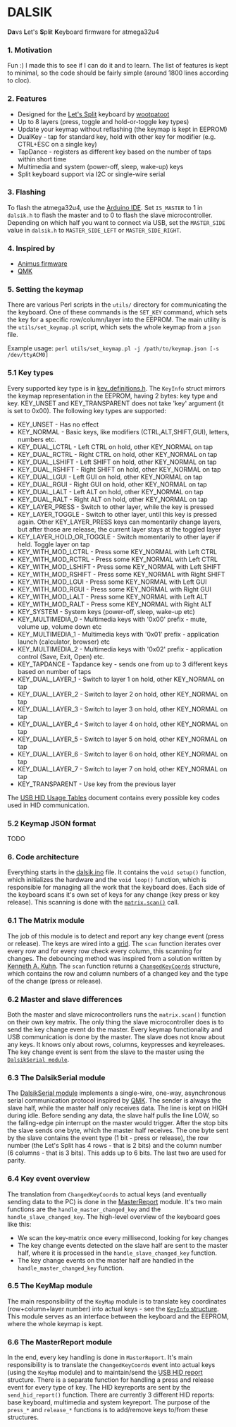 # DALSIK

**Da**vs **L**et's **S**pl**i**t **K**eyboard firmware for atmega32u4

### 1. Motivation
Fun :) I made this to see if I can do it and to learn. The list of features is kept to minimal, so the code should be fairly simple (around 1800 lines according to cloc).

### 2. Features
* Designed for the [Let's Split](https://github.com/nicinabox/lets-split-guide) keyboard by [wootpatoot](https://www.reddit.com/user/wootpatoot)
* Up to 8 layers (press, toggle and hold-or-toggle key types)
* Update your keymap without reflashing (the keymap is kept in EEPROM)
* DualKey - tap for standard key, hold with other key for modifier (e.g. CTRL+ESC on a single key)
* TapDance - registers as different key based on the number of taps within short time
* Multimedia and system (power-off, sleep, wake-up) keys
* Split keyboard support via I2C or single-wire serial

### 3. Flashing
To flash the atmega32u4, use the [Arduino IDE](https://www.arduino.cc/en/main/software). Set `IS_MASTER` to 1 in `dalsik.h` to flash the master and to 0 to flash the slave microcontroller.
Depending on which half you want to connect via USB, set the `MASTER_SIDE` value in `dalsik.h` to `MASTER_SIDE_LEFT` or `MASTER_SIDE_RIGHT`.

### 4. Inspired by
* [Animus firmware](https://github.com/blahlicus/animus-family)
* [QMK](https://github.com/qmk/qmk_firmware)

### 5. Setting the keymap
There are various Perl scripts in the `utils/` directory for communicating the the keyboard. One of these commands is the `SET_KEY` command, which sets the key for a specific row/column/layer into the EEPROM. The main utility is the `utils/set_keymap.pl` script, which sets the whole keymap from a `json` file.

Example usage: `perl utils/set_keymap.pl -j /path/to/keymap.json [-s /dev/ttyACM0]`

### 5.1 Key types
Every supported key type is in [key_definitions.h](https://github.com/DavsX/dalsik/blob/master/key_definitions.h). The `KeyInfo` struct mirrors the keymap representation in the EEPROM, having 2 bytes: key type and key. KEY_UNSET and KEY_TRANSPARENT does not take 'key' argument (it is set to 0x00). The following key types are supported:

* KEY_UNSET - Has no effect
* KEY_NORMAL - Basic keys, like modifiers (CTRL,ALT,SHIFT,GUI), letters, numbers etc.
* KEY_DUAL_LCTRL - Left CTRL on hold, other KEY_NORMAL on tap
* KEY_DUAL_RCTRL - Right CTRL on hold, other KEY_NORMAL on tap
* KEY_DUAL_LSHIFT - Left SHIFT on hold, other KEY_NORMAL on tap
* KEY_DUAL_RSHIFT - Right SHIFT on hold, other KEY_NORMAL on tap
* KEY_DUAL_LGUI - Left GUI on hold, other KEY_NORMAL on tap
* KEY_DUAL_RGUI - Right GUI on hold, other KEY_NORMAL on tap
* KEY_DUAL_LALT - Left ALT on hold, other KEY_NORMAL on tap
* KEY_DUAL_RALT - Right ALT on hold, other KEY_NORMAL on tap
* KEY_LAYER_PRESS - Switch to other layer, while the key is pressed
* KEY_LAYER_TOGGLE - Switch to other layer, until this key is pressed again. Other KEY_LAYER_PRESS keys can momentarily change layers, but after those are release, the current layer stays at the toggled layer
* KEY_LAYER_HOLD_OR_TOGGLE - Switch momentarily to other layer if held. Toggle layer on tap
* KEY_WITH_MOD_LCTRL - Press some KEY_NORMAL with Left CTRL
* KEY_WITH_MOD_RCTRL - Press some KEY_NORMAL with Left CTRL
* KEY_WITH_MOD_LSHIFT - Press some KEY_NORMAL with Left SHIFT
* KEY_WITH_MOD_RSHIFT - Press some KEY_NORMAL with Right SHIFT
* KEY_WITH_MOD_LGUI - Press some KEY_NORMAL with Left GUI
* KEY_WITH_MOD_RGUI - Press some KEY_NORMAL with Right GUI
* KEY_WITH_MOD_LALT - Press some KEY_NORMAL with Left ALT
* KEY_WITH_MOD_RALT - Press some KEY_NORMAL with Right ALT
* KEY_SYSTEM - System keys (power-off, sleep, wake-up etc)
* KEY_MULTIMEDIA_0 - Multimedia keys with '0x00' prefix - mute, volume up, volume down etc
* KEY_MULTIMEDIA_1 - Multimedia keys with '0x01' prefix - application launch (calculator, browser) etc
* KEY_MULTIMEDIA_2 - Multimedia keys with '0x02' prefix - application control (Save, Exit, Open) etc.
* KEY_TAPDANCE - Tapdance key - sends one from up to 3 different keys based on number of taps
* KEY_DUAL_LAYER_1 - Switch to layer 1 on hold, other KEY_NORMAL on tap
* KEY_DUAL_LAYER_2 - Switch to layer 2 on hold, other KEY_NORMAL on tap
* KEY_DUAL_LAYER_3 - Switch to layer 3 on hold, other KEY_NORMAL on tap
* KEY_DUAL_LAYER_4 - Switch to layer 4 on hold, other KEY_NORMAL on tap
* KEY_DUAL_LAYER_5 - Switch to layer 5 on hold, other KEY_NORMAL on tap
* KEY_DUAL_LAYER_6 - Switch to layer 6 on hold, other KEY_NORMAL on tap
* KEY_DUAL_LAYER_7 - Switch to layer 7 on hold, other KEY_NORMAL on tap
* KEY_TRANSPARENT - Use key from the previous layer

The [USB HID Usage Tables](http://www.usb.org/developers/hidpage/Hut1_12v2.pdf) document contains every possible key codes used in HID communication.

### 5.2 Keymap JSON format

TODO

### 6. Code architecture
Everything starts in the [dalsik.ino](https://github.com/DavsX/dalsik/blob/master/dalsik.ino) file. It contains the `void setup()` function, which initializes the hardware and the `void loop()` function, which is responsible for managing all the work that the keyboard does. Each side of the keyboard scans it's own set of keys for any change (key press or key release). This scanning is done with the [`matrix.scan()`](#61-the-matrix-module) call.

### 6.1 The Matrix module
The job of this module is to detect and report any key change event (press or release). The keys are wired into a [grid](http://pcbheaven.com/wikipages/How_Key_Matrices_Works/). The `scan` function iterates over every row and for every row check every column, this scanning for changes. The debouncing method was inspired from a solution written by [Kenneth A. Kuhn](http://www.kennethkuhn.com/electronics/debounce.c). The `scan` function returns a [`ChangedKeyCoords`](https://github.com/DavsX/dalsik/blob/master/matrix.h) structure, which contains the row and column numbers of a changed key and the type of the change (press or release).

### 6.2 Master and slave differences
Both the master and slave microcontrollers runs the `matrix.scan()` function on their own key matrix. The only thing the slave microcontroller does is to send the key change event do the master. Every keymap functionality and USB communication is done by the master. The slave does not know about any keys. It knows only about rows, columns, keypresses and keyreleases. The key change event is sent from the slave to the master using the [`DalsikSerial module`](#63-the-dalsikserial-module).

### 6.3 The DalsikSerial module
The [DalsikSerial module](https://github.com/DavsX/dalsik/blob/master/dalsik_serial.ino) implements a single-wire, one-way, asynchronous serial communication protocol inspired by [QMK](https://github.com/qmk/qmk_firmware/blob/master/keyboards/lets_split/serial.c). The sender is always the slave half, while the master half only receives data. The line is kept on HIGH during idle. Before sending any data, the slave half pulls the line LOW, so the falling-edge pin interrupt on the master would trigger. After the stop bits the slave sends one byte, which the master half receives. The one byte sent by the slave contains the event type (1 bit - press or release), the row number (the Let's Split has 4 rows - that is 2 bits) and the column number (6 columns - that is 3 bits). This adds up to 6 bits. The last two are used for parity.

### 6.4 Key event overview
The translation from `ChangedKeyCoords` to actual keys (and eventually sending data to the PC) is done in the [MasterReport](https://github.com/DavsX/dalsik/blob/master/master_report.ino) module. It's two main functions are the `handle_master_changed_key` and the `handle_slave_changed_key`. The high-level overview of the keyboard goes like this:
* We scan the key-matrix once every millisecond, looking for key changes
* The key change events detected on the slave half are sent to the master half, where it is processed in the `handle_slave_changed_key` function.
* The key change events on the master half are handled in the `handle_master_changed_key` function.

### 6.5 The KeyMap module
The main responsibility of the `KeyMap` module is to translate key coordinates (row+column+layer number) into actual keys - see the [`KeyInfo` structure](https://github.com/DavsX/dalsik/blob/master/keymap.h). This module serves as an interface between the keyboard and the EEPROM, where the whole keymap is kept.

### 6.6 The MasterReport module
In the end, every key handling is done in `MasterReport`. It's main responsibility is to translate the `ChangedKeyCoords` event into actual keys (using the `KeyMap` module) and to maintain/send the [USB HID report](https://docs.mbed.com/docs/ble-hid/en/latest/api/md_doc_HID.html) structure. There is a separate function for handling a press and release event for every type of key. The HID keyreports are sent by the `send_hid_report()` function. There are currently 3 different HID reports: base keyboard, multimedia and system keyreport. The purpose of the `press_*` and `release_*` functions is to add/remove keys to/from these structures.
